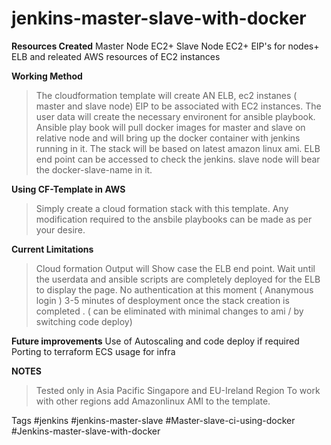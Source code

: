 # jenkins-master-slave-with-docker
**Resources Created** 
Master Node EC2+
Slave Node EC2+
EIP's for nodes+
ELB and releated AWS resources of EC2 instances

**Working Method**
>The cloudformation template will create AN ELB, ec2 instanes (  master and  slave node) EIP to be associated with EC2 instances. The user data will create the necessary environent for ansible playbook. Ansible play book will pull docker images for master and slave on relative node and will bring up the docker container with jenkins running in it. The stack will be based on latest amazon linux ami.  ELB end point can be accessed to check the jenkins. slave node will bear the docker-slave-name in it. 

**Using CF-Template in AWS**
>Simply create a cloud formation stack with this template. Any modification required to the ansbile playbooks can be made as per your desire.


**Current Limitations**
>Cloud formation Output will Show case the ELB end point. Wait until the userdata and ansible scripts are completely deployed for the ELB to display the page. 
No authentication at this moment ( Ananymous login ) 
3-5 minutes of desployment once the stack creation is completed . ( can be eliminated with minimal changes to ami / by switching code deploy)

**Future improvements**
Use of Autoscaling and code deploy if required
Porting to terraform 
ECS usage for infra

**NOTES**
>Tested only in Asia Pacific Singapore and EU-Ireland Region 
To work with other regions add Amazonlinux AMI to the template. 
 
Tags
#jenkins #jenkins-master-slave #Master-slave-ci-using-docker #Jenkins-master-slave-with-docker
